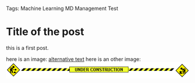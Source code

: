 Tags:	 Machine Learning
	MD
	Management
	Test


# Title of the post 

this is a first post. 

here is an image: 
[alternative text](under-construction.gif)
here is an other image: 
![txt](under-construction.gif)


